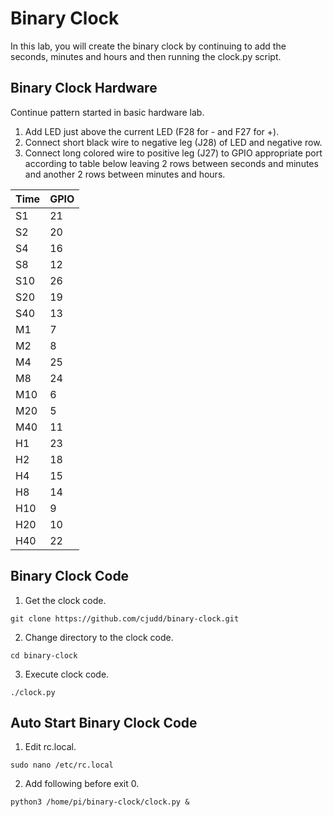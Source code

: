 # Binary Clock

In this lab, you will create the binary clock by continuing to add the seconds, minutes and hours and then running the clock.py script.

## Binary Clock Hardware

Continue pattern started in basic hardware lab.

1. Add LED just above the current LED (F28 for - and F27 for +).
2. Connect short black wire to negative leg (J28) of LED and negative row.
3. Connect long colored wire to positive leg (J27) to GPIO appropriate port according to table below leaving 2 rows between seconds and minutes and another 2 rows between minutes and hours.

| Time | GPIO |
| -----|----- |
| S1   | 21   |
| S2   | 20   |
| S4   | 16   |
| S8   | 12   |
| S10  | 26   |
| S20  | 19   |
| S40  | 13   |
| M1   | 7    |
| M2   | 8    |
| M4   | 25   |
| M8   | 24   |
| M10  | 6    |
| M20  | 5    |
| M40  | 11   |
| H1   | 23   |
| H2   | 18   |
| H4   | 15   |
| H8   | 14   |
| H10  | 9    |
| H20  | 10   |
| H40  | 22   |

## Binary Clock Code

1. Get the clock code.
```
git clone https://github.com/cjudd/binary-clock.git
```
2. Change directory to the clock code.
```
cd binary-clock
```
3. Execute clock code.
```
./clock.py
```

## Auto Start Binary Clock Code

1. Edit rc.local.
```
sudo nano /etc/rc.local
```
2. Add following before exit 0.
```
python3 /home/pi/binary-clock/clock.py &
```


